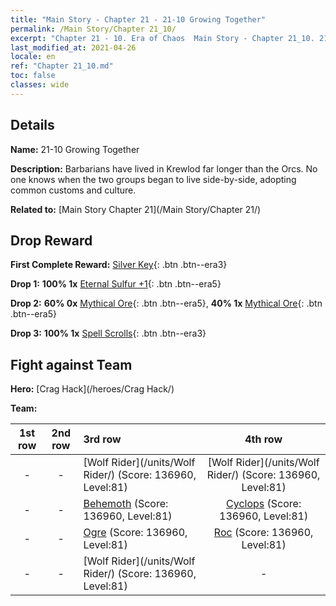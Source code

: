 ```yaml
---
title: "Main Story - Chapter 21 - 21-10 Growing Together"
permalink: /Main Story/Chapter 21_10/
excerpt: "Chapter 21 - 10. Era of Chaos  Main Story - Chapter 21_10. 21-10 Growing Together"
last_modified_at: 2021-04-26
locale: en
ref: "Chapter 21_10.md"
toc: false
classes: wide
---
```


## Details

 **Name:** 21-10 Growing Together

 **Description:** Barbarians have lived in Krewlod far longer than the Orcs. No one knows when the two groups began to live side-by-side, adopting common customs and culture.

 **Related to:** [Main Story Chapter 21](/Main Story/Chapter 21/)

## Drop Reward

 **First Complete Reward:** [Silver Key](/Items/con_693/){: .btn .btn--era3}

 **Drop 1:** **100% 1x** [Eternal Sulfur +1](/Items/mat_71/){: .btn .btn--era5}

 **Drop 2:** **60% 0x** [Mythical Ore](/Items/mat_61/){: .btn .btn--era5}, **40% 1x** [Mythical Ore](/Items/mat_61/){: .btn .btn--era5}

 **Drop 3:** **100% 1x** [Spell Scrolls](/Items/con_694/){: .btn .btn--era3}


## Fight against Team
 **Hero:** [Crag Hack](/heroes/Crag Hack/)

 **Team:**


  | 1st row | 2nd row | 3rd row | 4th row |
  |:----:|:----:|:----|:----:|
  | - | - | [Wolf Rider](/units/Wolf Rider/) (Score: 136960, Level:81)  | [Wolf Rider](/units/Wolf Rider/) (Score: 136960, Level:81)  |
  | - | - | [Behemoth](/units/Behemoth/) (Score: 136960, Level:81)  | [Cyclops](/units/Cyclops/) (Score: 136960, Level:81)  |
  | - | - | [Ogre](/units/Ogre/) (Score: 136960, Level:81)  | [Roc](/units/Roc/) (Score: 136960, Level:81)  |
  | - | - | [Wolf Rider](/units/Wolf Rider/) (Score: 136960, Level:81)  | - |


